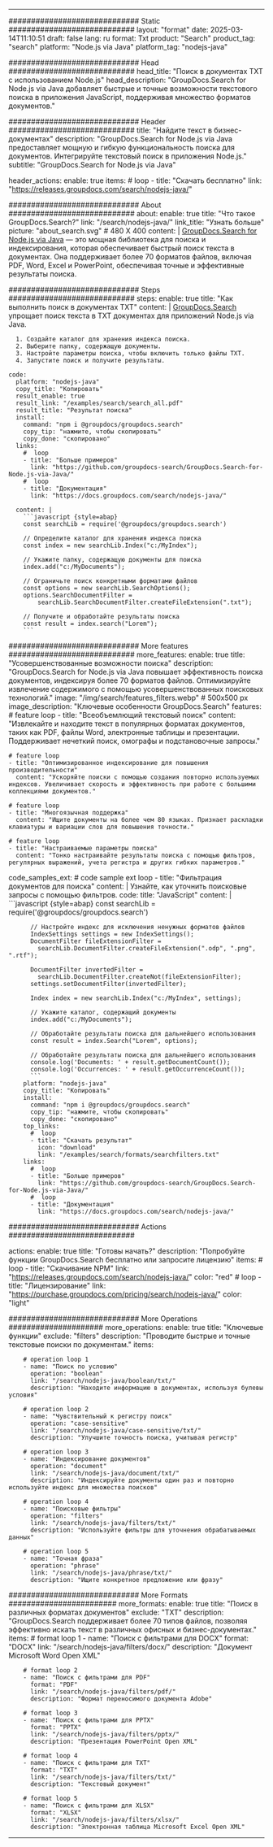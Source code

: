 
---
############################# Static ############################
layout: "format"
date:  2025-03-14T11:10:51
draft: false
lang: ru
format: Txt
product: "Search"
product_tag: "search"
platform: "Node.js via Java"
platform_tag: "nodejs-java"

############################# Head ############################
head_title: "Поиск в документах TXT с использованием Node.js"
head_description: "GroupDocs.Search for Node.js via Java добавляет быстрые и точные возможности текстового поиска в приложения JavaScript, поддерживая множество форматов документов."

############################# Header ############################
title: "Найдите текст в бизнес-документах" 
description: "GroupDocs.Search for Node.js via Java предоставляет мощную и гибкую функциональность поиска для документов. Интегрируйте текстовый поиск в приложения Node.js."
subtitle: "GroupDocs.Search for Node.js via Java" 

header_actions:
  enable: true
  items:
    #  loop
    - title: "Скачать бесплатно"
      link: "https://releases.groupdocs.com/search/nodejs-java/"
      
############################# About ############################
about:
    enable: true
    title: "Что такое GroupDocs.Search?"
    link: "/search/nodejs-java/"
    link_title: "Узнать больше"
    picture: "about_search.svg" # 480 X 400
    content: |
       [GroupDocs.Search for Node.js via Java](/search/nodejs-java/) — это мощная библиотека для поиска и индексирования, которая обеспечивает быстрый поиск текста в документах. Она поддерживает более 70 форматов файлов, включая PDF, Word, Excel и PowerPoint, обеспечивая точные и эффективные результаты поиска.

############################# Steps ############################
steps:
    enable: true
    title: "Как выполнить поиск в документах TXT"
    content: |
      [GroupDocs.Search](/search/nodejs-java/) упрощает поиск текста в TXT документах для приложений Node.js via Java.
      
      1. Создайте каталог для хранения индекса поиска.
      2. Выберите папку, содержащую документы.
      3. Настройте параметры поиска, чтобы включить только файлы TXT.
      4. Запустите поиск и получите результаты.
   
    code:
      platform: "nodejs-java"
      copy_title: "Копировать"
      result_enable: true
      result_link: "/examples/search/search_all.pdf"
      result_title: "Результат поиска"
      install:
        command: "npm i @groupdocs/groupdocs.search"
        copy_tip: "нажмите, чтобы скопировать"
        copy_done: "скопировано"
      links:
        #  loop
        - title: "Больше примеров"
          link: "https://github.com/groupdocs-search/GroupDocs.Search-for-Node.js-via-Java/"
        #  loop
        - title: "Документация"
          link: "https://docs.groupdocs.com/search/nodejs-java/"
          
      content: |
        ```javascript {style=abap}
        const searchLib = require('@groupdocs/groupdocs.search')

        // Определите каталог для хранения индекса поиска
        const index = new searchLib.Index("c:/MyIndex");

        // Укажите папку, содержащую документы для поиска
        index.add("c:/MyDocuments");

        // Ограничьте поиск конкретными форматами файлов
        const options = new searchLib.SearchOptions();
        options.SearchDocumentFilter = 
            searchLib.SearchDocumentFilter.createFileExtension(".txt");

        // Получите и обработайте результаты поиска
        const result = index.search("Lorem");
        ```            

############################# More features ############################
more_features:
  enable: true
  title: "Усовершенствованные возможности поиска"
  description: "GroupDocs.Search for Node.js via Java повышает эффективность поиска документов, индексируя более 70 форматов файлов. Оптимизируйте извлечение содержимого с помощью усовершенствованных поисковых технологий."
  image: "/img/search/features_filters.webp" # 500x500 px
  image_description: "Ключевые особенности GroupDocs.Search"
  features:
    # feature loop
    - title: "Всеобъемлющий текстовый поиск"
      content: "Извлекайте и находите текст в популярных форматах документов, таких как PDF, файлы Word, электронные таблицы и презентации. Поддерживает нечеткий поиск, омографы и подстановочные запросы."

    # feature loop
    - title: "Оптимизированное индексирование для повышения производительности"
      content: "Ускоряйте поиски с помощью создания повторно используемых индексов. Увеличивает скорость и эффективность при работе с большими коллекциями документов."

    # feature loop
    - title: "Многоязычная поддержка"
      content: "Ищите документы на более чем 80 языках. Признает раскладки клавиатуры и вариации слов для повышения точности."

    # feature loop
    - title: "Настраиваемые параметры поиска"
      content: "Тонко настраивайте результаты поиска с помощью фильтров, регулярных выражений, учета регистра и других гибких параметров."
      
  code_samples_ext:
    # code sample ext loop
    - title: "Фильтрация документов для поиска"
      content: |
        Узнайте, как уточнить поисковые запросы с помощью фильтров.
      code:
        title: "JavaScript"
        content: |
          ```javascript {style=abap}
          const searchLib = require('@groupdocs/groupdocs.search')
          
          // Настройте индекс для исключения ненужных форматов файлов
          IndexSettings settings = new IndexSettings();
          DocumentFilter fileExtensionFilter = 
            searchLib.DocumentFilter.createFileExtension(".odp", ".png", ".rtf");

          DocumentFilter invertedFilter = 
            searchLib.DocumentFilter.createNot(fileExtensionFilter);
          settings.setDocumentFilter(invertedFilter);

          Index index = new searchLib.Index("c:/MyIndex", settings);
              
          // Укажите каталог, содержащий документы
          index.add("c:/MyDocuments");

          // Обработайте результаты поиска для дальнейшего использования
          const result = index.Search("Lorem", options);
          
          // Обработайте результаты поиска для дальнейшего использования
          console.log('Documents: ' + result.getDocumentCount());
          console.log('Occurrences: ' + result.getOccurrenceCount());
          ```
        platform: "nodejs-java"
        copy_title: "Копировать"
        install:
          command: "npm i @groupdocs/groupdocs.search"
          copy_tip: "нажмите, чтобы скопировать"
          copy_done: "скопировано"
        top_links:
          #  loop
          - title: "Скачать результат"
            icon: "download"
            link: "/examples/search/formats/searchfilters.txt"
        links:
          #  loop
          - title: "Больше примеров"
            link: "https://github.com/groupdocs-search/GroupDocs.Search-for-Node.js-via-Java/"
          #  loop
          - title: "Документация"
            link: "https://docs.groupdocs.com/search/nodejs-java/"
            

            


############################# Actions ############################

actions:
  enable: true
  title: "Готовы начать?"
  description: "Попробуйте функции GroupDocs.Search бесплатно или запросите лицензию"
  items:
    #  loop
    - title: "Скачивание NPM"
      link: "https://releases.groupdocs.com/search/nodejs-java/"
      color: "red"
        #  loop
    - title: "Лицензирование"
      link: "https://purchase.groupdocs.com/pricing/search/nodejs-java/"
      color: "light"


############################# More Operations #####################
more_operations:
    enable: true
    title: "Ключевые функции"
    exclude: "filters"
    description: "Проводите быстрые и точные текстовые поиски по документам."
    items: 
          
        # operation loop 1
        - name: "Поиск по условию"
          operation: "boolean"
          link: "/search/nodejs-java/boolean/txt/"
          description: "Находите информацию в документах, используя булевы условия"

        # operation loop 2
        - name: "Чувствительный к регистру поиск"
          operation: "case-sensitive"
          link: "/search/nodejs-java/case-sensitive/txt/"
          description: "Улучшите точность поиска, учитывая регистр"

        # operation loop 3
        - name: "Индексирование документов"
          operation: "document"
          link: "/search/nodejs-java/document/txt/"
          description: "Индексируйте документы один раз и повторно используйте индекс для множества поисков"

        # operation loop 4
        - name: "Поисковые фильтры"
          operation: "filters"
          link: "/search/nodejs-java/filters/txt/"
          description: "Используйте фильтры для уточнения обрабатываемых данных"

        # operation loop 5
        - name: "Точная фраза"
          operation: "phrase"
          link: "/search/nodejs-java/phrase/txt/"
          description: "Ищите конкретное предложение или фразу"
          
        
          
############################# More Formats ########################
more_formats:
    enable: true
    title: "Поиск в различных форматах документов"
    exclude: "TXT"
    description: "GroupDocs.Search поддерживает более 70 типов файлов, позволяя эффективно искать текст в различных офисных и бизнес-документах."
    items: 
        # format loop 1
        - name: "Поиск с фильтрами для DOCX"
          format: "DOCX"
          link: "/search/nodejs-java/filters/docx/"
          description: "Документ Microsoft Word Open XML"
          
        # format loop 2
        - name: "Поиск с фильтрами для PDF"
          format: "PDF"
          link: "/search/nodejs-java/filters/pdf/"
          description: "Формат переносимого документа Adobe"
          
        # format loop 3
        - name: "Поиск с фильтрами для PPTX"
          format: "PPTX"
          link: "/search/nodejs-java/filters/pptx/"
          description: "Презентация PowerPoint Open XML"

        # format loop 4
        - name: "Поиск с фильтрами для TXT"
          format: "TXT"
          link: "/search/nodejs-java/filters/txt/"
          description: "Текстовый документ"
          
        # format loop 5
        - name: "Поиск с фильтрами для XLSX"
          format: "XLSX"
          link: "/search/nodejs-java/filters/xlsx/"
          description: "Электронная таблица Microsoft Excel Open XML"
  

---